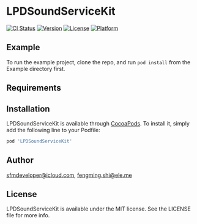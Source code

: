 # LPDSoundServiceKit

[![CI Status](http://img.shields.io/travis/sfmdeveloper@icloud.com/LPDSoundServiceKit.svg?style=flat)](https://travis-ci.org/sfmdeveloper@icloud.com/LPDSoundServiceKit)
[![Version](https://img.shields.io/cocoapods/v/LPDSoundServiceKit.svg?style=flat)](http://cocoapods.org/pods/LPDSoundServiceKit)
[![License](https://img.shields.io/cocoapods/l/LPDSoundServiceKit.svg?style=flat)](http://cocoapods.org/pods/LPDSoundServiceKit)
[![Platform](https://img.shields.io/cocoapods/p/LPDSoundServiceKit.svg?style=flat)](http://cocoapods.org/pods/LPDSoundServiceKit)

## Example

To run the example project, clone the repo, and run `pod install` from the Example directory first.

## Requirements

## Installation

LPDSoundServiceKit is available through [CocoaPods](http://cocoapods.org). To install
it, simply add the following line to your Podfile:

```ruby
pod 'LPDSoundServiceKit'
```

## Author

sfmdeveloper@icloud.com, fengming.shi@ele.me

## License

LPDSoundServiceKit is available under the MIT license. See the LICENSE file for more info.
